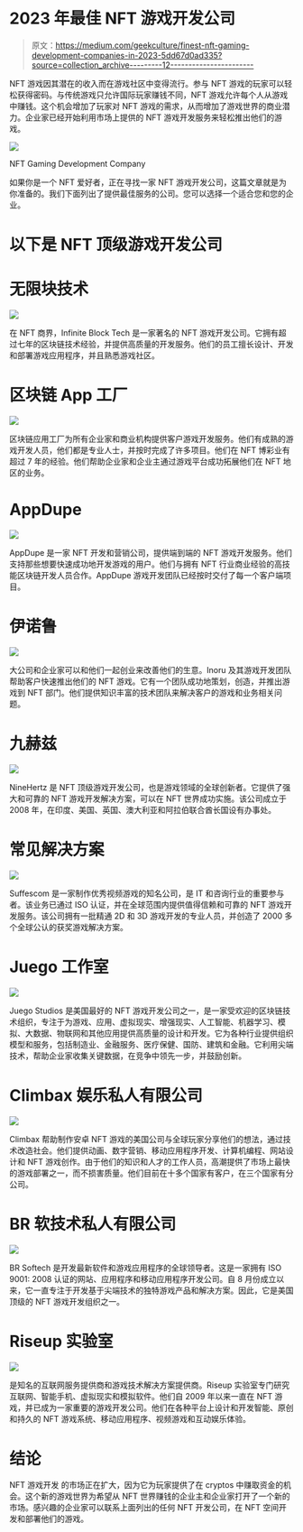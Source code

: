 # 2023 年最佳 NFT 游戏开发公司

> 原文：<https://medium.com/geekculture/finest-nft-gaming-development-companies-in-2023-5dd67d0ad335?source=collection_archive---------12----------------------->

NFT 游戏因其潜在的收入而在游戏社区中变得流行。参与 NFT 游戏的玩家可以轻松获得密码。与传统游戏只允许国际玩家赚钱不同，NFT 游戏允许每个人从游戏中赚钱。这个机会增加了玩家对 NFT 游戏的需求，从而增加了游戏世界的商业潜力。企业家已经开始利用市场上提供的 NFT 游戏开发服务来轻松推出他们的游戏。

![](img/2c79db4eca0ed8055a216e3e2a04759b.png)

NFT Gaming Development Company

如果你是一个 NFT 爱好者，正在寻找一家 NFT 游戏开发公司，这篇文章就是为你准备的。我们下面列出了提供最佳服务的公司。您可以选择一个适合您和您的企业。

# 以下是 NFT 顶级游戏开发公司

# 无限块技术

![](img/9cdc4c7293d9744c94f2b22373da6fa2.png)

在 NFT 商界，Infinite Block Tech 是一家著名的 NFT 游戏开发公司。它拥有超过七年的区块链技术经验，并提供高质量的开发服务。他们的员工擅长设计、开发和部署游戏应用程序，并且熟悉游戏社区。

# 区块链 App 工厂

![](img/fb8e30bcfa3602f74328f922e4192613.png)

区块链应用工厂为所有企业家和商业机构提供客户游戏开发服务。他们有成熟的游戏开发人员，他们都是专业人士，并按时完成了许多项目。他们在 NFT 博彩业有超过 7 年的经验。他们帮助企业家和企业主通过游戏平台成功拓展他们在 NFT 地区的业务。

# AppDupe

![](img/b85e961654211757551d2c58d23ba1c2.png)

AppDupe 是一家 NFT 开发和营销公司，提供端到端的 NFT 游戏开发服务。他们支持那些想要快速成功地开发游戏的用户。他们与拥有 NFT 行业商业经验的高技能区块链开发人员合作。AppDupe 游戏开发团队已经按时交付了每一个客户端项目。

# 伊诺鲁

![](img/5b504c8016b748a93b17dea2b590f595.png)

大公司和企业家可以和他们一起创业来改善他们的生意。Inoru 及其游戏开发团队帮助客户快速推出他们的 NFT 游戏。它有一个团队成功地策划，创造，并推出游戏到 NFT 部门。他们提供知识丰富的技术团队来解决客户的游戏和业务相关问题。

# 九赫兹

![](img/8b6c5725878887763404eaba1e29ef6e.png)

NineHertz 是 NFT 顶级游戏开发公司，也是游戏领域的全球创新者。它提供了强大和可靠的 NFT 游戏开发解决方案，可以在 NFT 世界成功实施。该公司成立于 2008 年，在印度、美国、英国、澳大利亚和阿拉伯联合酋长国设有办事处。

# 常见解决方案

![](img/06b4cfebfb2c12b73f61de8f59f10e35.png)

Suffescom 是一家制作优秀视频游戏的知名公司，是 IT 和咨询行业的重要参与者。该业务已通过 ISO 认证，并在全球范围内提供值得信赖和可靠的 NFT 游戏开发服务。该公司拥有一批精通 2D 和 3D 游戏开发的专业人员，并创造了 2000 多个全球公认的获奖游戏解决方案。

# Juego 工作室

![](img/e08a8e803ca1b086471ba8d8f45f3a77.png)

Juego Studios 是美国最好的 NFT 游戏开发公司之一，是一家受欢迎的区块链技术组织，专注于为游戏、应用、虚拟现实、增强现实、人工智能、机器学习、模拟、大数据、物联网和其他应用提供高质量的设计和开发。它为各种行业提供组织模型和服务，包括制造业、金融服务、医疗保健、国防、建筑和金融。它利用尖端技术，帮助企业家收集关键数据，在竞争中领先一步，并鼓励创新。

# Climbax 娱乐私人有限公司

![](img/1a2869553bb10317b4f12a45b458312d.png)

Climbax 帮助制作安卓 NFT 游戏的美国公司与全球玩家分享他们的想法，通过技术改造社会。他们提供动画、数字营销、移动应用程序开发、计算机编程、网站设计和 NFT 游戏创作。由于他们的知识和人才的工作人员，高潮提供了市场上最快的游戏部署之一，而不损害质量。他们目前在十多个国家有客户，在三个国家有分公司。

# BR 软技术私人有限公司

![](img/4d55c91993b89db28b3eb439b98e9e15.png)

BR Softech 是开发最新软件和游戏应用程序的全球领导者。这是一家拥有 ISO 9001: 2008 认证的网站、应用程序和移动应用程序开发公司。自 8 月份成立以来，它一直专注于开发基于尖端技术的独特游戏产品和解决方案。因此，它是美国顶级的 NFT 游戏开发组织之一。

# Riseup 实验室

![](img/8757aa5d0336b120de1380cfc3b0d36f.png)

是知名的互联网服务提供商和游戏技术解决方案提供商。Riseup 实验室专门研究互联网、智能手机、虚拟现实和模拟软件。他们自 2009 年以来一直在 NFT 游戏，并已成为一家重要的游戏开发公司。他们在各种平台上设计和开发智能、原创和持久的 NFT 游戏系统、移动应用程序、视频游戏和互动娱乐体验。

# 结论

NFT 游戏开发 的市场正在扩大，因为它为玩家提供了在 cryptos 中赚取资金的机会。这个新的游戏世界为希望从 NFT 世界赚钱的企业主和企业家打开了一个新的市场。感兴趣的企业家可以联系上面列出的任何 NFT 开发公司，在 NFT 空间开发和部署他们的游戏。